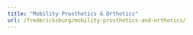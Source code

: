```yaml
---
title: "Mobility Prosthetics & Orthotics"
url: /fredericksburg/mobility-prosthetics-and-orthotics/
---
```

